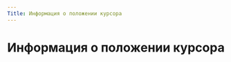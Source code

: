 ```yaml
---
Title: Информация о положении курсора
---
```



Информация о положении курсора
==============================
